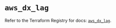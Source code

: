 # `aws_dx_lag`

Refer to the Terraform Registry for docs: [`aws_dx_lag`](https://registry.terraform.io/providers/hashicorp/aws/6.13.0/docs/resources/dx_lag).
